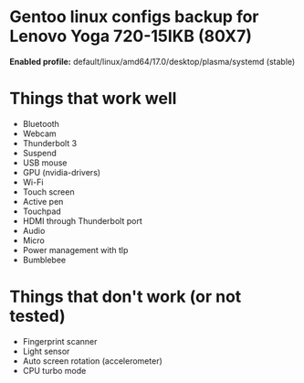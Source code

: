 # Gentoo linux configs backup for Lenovo Yoga 720-15IKB (80X7)

**Enabled profile:** default/linux/amd64/17.0/desktop/plasma/systemd (stable)

# Things that work well
* Bluetooth
* Webcam
* Thunderbolt 3
* Suspend
* USB mouse
* GPU (nvidia-drivers)
* Wi-Fi
* Touch screen
* Active pen
* Touchpad
* HDMI through Thunderbolt port
* Audio
* Micro
* Power management with tlp
* Bumblebee

# Things that don't work (or not tested)
* Fingerprint scanner
* Light sensor
* Auto screen rotation (accelerometer)
* CPU turbo mode